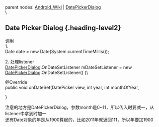 parent nodes: [Android\_Wiki](Android_Wiki.html) |
[DatePickerDialog](DatePickerDialog.html)\
\

Date Picker Dialog {.heading-level2}
------------------

调用\
 1.\
 Date date = new Date(System.currentTimeMillis());

​2. 处理listener\
 [DatePickerDialog](DatePickerDialog.html).OnDateSetListener
mDateSetListener = new
[DatePickerDialog](DatePickerDialog.html).OnDateSetListener() {\

@Override\
 public void onDateSet(DatePicker view, int year, int monthOfYear,

}

注意的地方是DatePickerDialog，参数month是0\~11，所以传入时要减一，从listener中拿到时加一\
 还有Date对象的年是从1900算起的，比如2011年就返回111，所以年要加1900
